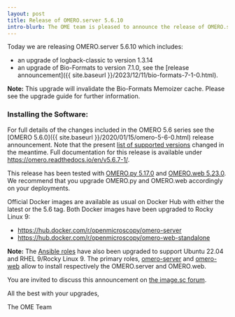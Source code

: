```yaml
---
layout: post
title: Release of OMERO.server 5.6.10
intro-blurb: The OME team is pleased to announce the release of OMERO.server 5.6.10
---
```


Today we are releasing OMERO.server 5.6.10 which includes:

- an upgrade of logback-classic to version 1.3.14
- an upgrade of Bio-Formats to version 7.1.0, see the [release announcement]({{ site.baseurl }}/2023/12/11/bio-formats-7-1-0.html).


**Note:** This upgrade will invalidate the Bio-Formats Memoizer cache. Please
see the upgrade guide for further information.


### Installing the Software:

For full details of the changes included in the OMERO 5.6 series see the
[OMERO 5.6.0]({{ site.baseurl }}/2020/01/15/omero-5-6-0.html) release
announcement. Note that the present [list of supported versions](https://omero.readthedocs.io/en/v5.6.10/sysadmins/version-requirements.html) changed in the meantime. Full documentation for this release is available
under <https://omero.readthedocs.io/en/v5.6.7-1/>.

This release has been tested with
[OMERO.py 5.17.0](https://pypi.org/project/omero-py/5.17.0/) and
[OMERO.web 5.23.0](https://pypi.org/project/omero-web/5.23.0/). We
recommend that you upgrade OMERO.py and OMERO.web accordingly on your deployments.

Official Docker images are available as usual on Docker Hub with either
the latest or the 5.6 tag. Both Docker images have been upgraded to Rocky Linux 9:

* <https://hub.docker.com/r/openmicroscopy/omero-server>
* <https://hub.docker.com/r/openmicroscopy/omero-web-standalone>

**Note:** 
The [Ansible roles](https://galaxy.ansible.com/ui/standalone/namespaces/5249/) have also been upgraded to support Ubuntu 22.04 and RHEL 9/Rocky Linux 9. 
The primary roles, [omero-server](https://galaxy.ansible.com/ui/standalone/roles/ome/omero_server/) and [omero-web](https://galaxy.ansible.com/ui/standalone/roles/ome/omero_web/) allow to install respectively the OMERO.server and OMERO.web.

You are invited to discuss this announcement on
[the image.sc forum](https://forum.image.sc/tags/c/data-management/omero).

All the best with your upgrades,

The OME Team
